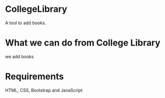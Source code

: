 # CollegeLibrary
A tool to add books.

<h1>What we can do from College Library</h1>
we add books 

<h1>Requirements</h1>
HTML, CSS, Bootstrap and JavaScript
